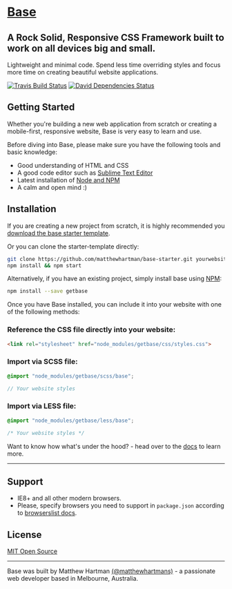 # [Base](http://getbase.org)

## A Rock Solid, Responsive CSS Framework built to work on all devices big and small.
Lightweight and minimal code. Spend less time overriding styles and focus more time on creating beautiful website applications.

[![Travis Build Status][travis-img]][travis] [![David Dependencies Status][david-img]][david]

[travis-img]:   https://img.shields.io/travis/matthewhartman/base.svg?branch=master
[david-img]:    https://img.shields.io/david/dev/matthewhartman/base.svg?branch=master&label=dependencies
[travis]:       https://travis-ci.org/matthewhartman/base
[david]:        https://david-dm.org/matthewhartman/base?type=dev

## Getting Started
Whether you're building a new web application from scratch or creating a mobile-first, responsive website, Base is very easy to learn and use.

Before diving into Base, please make sure you have the following tools and basic knowledge:

* Good understanding of HTML and CSS
* A good code editor such as [Sublime Text Editor](http://www.sublimetext.com/)
* Latest installation of [Node and NPM](https://nodejs.org/en/)
* A calm and open mind :)

## Installation
If you are creating a new project from scratch, it is highly recommended you [download the base starter template](https://github.com/matthewhartman/base-starter).

Or you can clone the starter-template directly:

```bash
git clone https://github.com/matthewhartman/base-starter.git yourwebsite && cd yourwebsite && rm -rf .git
npm install && npm start
```

Alternatively, if you have an existing project, simply install base using [NPM](https://www.npmjs.com/):

```bash
npm install --save getbase
```

Once you have Base installed, you can include it into your website with one of the following methods:
### Reference the CSS file directly into your website:

  ```html
  <link rel="stylesheet" href="node_modules/getbase/css/styles.css">
  ```

### Import via SCSS file:

  ```scss
  @import "node_modules/getbase/scss/base";

  // Your website styles
  ```


### Import via LESS file:

  ```css
  @import "node_modules/getbase/less/base";

  /* Your website styles */
  ```

Want to know how what's under the hood? - head over to the [docs](http://getbase.org/docs/) to learn more.

* * *

## Support
* IE8+ and all other modern browsers.
* Please, specify browsers you need to support in `package.json` according to [browserslist docs](https://github.com/ai/browserslist#queries).

## License
[MIT Open Source](https://opensource.org/licenses/MIT)

* * *

Base was built by Matthew Hartman [(@matthewhartmans)](http://twitter.com/matthewhartmans) - a passionate web developer based in Melbourne, Australia.
